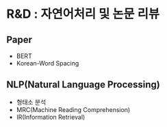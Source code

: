 # R&D : 자연어처리 및 논문 리뷰

## Paper

- BERT
- Korean-Word Spacing

## NLP(Natural Language Processing)

- 형태소 분석
- MRC(Machine Reading Comprehension)
- IR(Information Retrieval)
